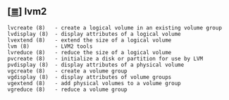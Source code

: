 <!--
File          : lvm2.md

Created       : Sun 21 Feb 2016 02:02:27
Last Modified : Sun 21 Feb 2016 02:23:24
Maintainer    : sharlatan
-->

[[≣](../README.md#Index "Index")]
lvm2
----

    lvcreate (8)   - create a logical volume in an existing volume group
    lvdisplay (8)  - display attributes of a logical volume
    lvextend (8)   - extend the size of a logical volume
    lvm (8)        - LVM2 tools
    lvreduce (8)   - reduce the size of a logical volume
    pvcreate (8)   - initialize a disk or partition for use by LVM
    pvdisplay (8)  - display attributes of a physical volume
    vgcreate (8)   - create a volume group
    vgdisplay (8)  - display attributes of volume groups
    vgextend (8)   - add physical volumes to a volume group
    vgreduce (8)   - reduce a volume group
